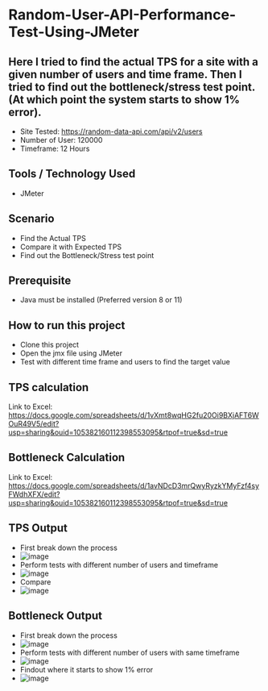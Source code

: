 # Random-User-API-Performance-Test-Using-JMeter

## Here I tried to find the actual TPS for a site with a given number of users and time frame. Then I tried to find out the bottleneck/stress test point. (At which point the system starts to show 1% error).
   - Site Tested: https://random-data-api.com/api/v2/users
   - Number of User: 120000
   - Timeframe: 12 Hours

## Tools / Technology Used
  - JMeter
  
## Scenario
  - Find the Actual TPS
  - Compare it with Expected TPS
  - Find out the Bottleneck/Stress test point
  
## Prerequisite
  - Java must be installed (Preferred version 8 or 11)
  
## How to run this project
  - Clone this project
  - Open the jmx file using JMeter
  - Test with different time frame and users to find the target value
  
## TPS calculation
  Link to Excel: https://docs.google.com/spreadsheets/d/1vXmt8wqHG2fu20Oi9BXjAFT6WOuR49V5/edit?usp=sharing&ouid=105382160112398553095&rtpof=true&sd=true
  
## Bottleneck Calculation
  Link to Excel: https://docs.google.com/spreadsheets/d/1avNDcD3mrQwyRyzkYMyFzf4syFWdhXFX/edit?usp=sharing&ouid=105382160112398553095&rtpof=true&sd=true
  
## TPS Output 
  - First break down the process
  -  ![image](https://user-images.githubusercontent.com/52327199/193750352-72122d5d-00f0-41de-8880-f94d5a51f324.png)
  - Perform tests with different number of users and timeframe
  - ![image](https://user-images.githubusercontent.com/52327199/193750610-afa73baf-0126-4e1a-bbb8-399e025262ef.png)
  - Compare 
  - ![image](https://user-images.githubusercontent.com/52327199/193750690-9a8a7ae5-c0ee-4170-83dc-3217db619589.png)

## Bottleneck Output
  - First break down the process
  -  ![image](https://user-images.githubusercontent.com/52327199/193750352-72122d5d-00f0-41de-8880-f94d5a51f324.png)
  - Perform tests with different number of users with same timeframe
  - ![image](https://user-images.githubusercontent.com/52327199/193750922-2289b62c-681f-478f-8672-cd1b88a4a0f5.png)
  - Findout where it starts to show 1% error 
  - ![image](https://user-images.githubusercontent.com/52327199/193751092-73b8284a-f947-4e03-923c-63f8bdcd7cc7.png)

